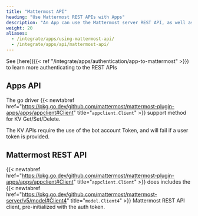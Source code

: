 ```yaml
---
title: "Mattermost API"
heading: "Use Mattermost REST APIs with Apps"
description: "An App can use the Mattermost server REST API, as well as new App services APIs offered specifically to Mattermost Apps."
weight: 20
aliases:
  - /integrate/apps/using-mattermost-api/
  - /integrate/apps/api/mattermost-api/
---
```


See [here]({{< ref "/integrate/apps/authentication/app-to-mattermost" >}}) to learn more authenticating to the REST APIs

## Apps API

The go driver {{< newtabref href="https://pkg.go.dev/github.com/mattermost/mattermost-plugin-apps/apps/appclient#Client" title="`appclient.Client`" >}} support method for KV Get/Set/Delete.

The KV APIs require the use of the bot account Token, and will fail if a user token is provided.

## Mattermost REST API

{{< newtabref href="https://pkg.go.dev/github.com/mattermost/mattermost-plugin-apps/apps/appclient#Client" title="`appclient.Client`" >}} does includes the {{< newtabref href="https://pkg.go.dev/github.com/mattermost/mattermost-server/v5/model#Client4" title="`model.Client4`" >}} Mattermost REST API client, pre-initialized with the auth token.
